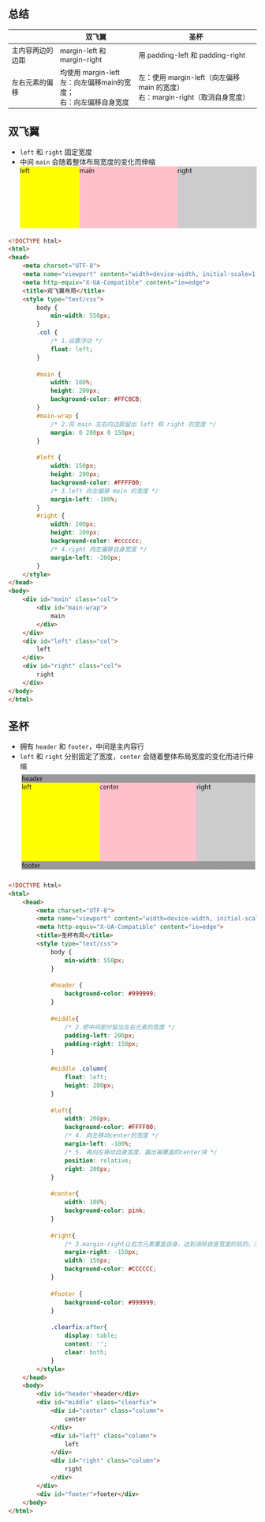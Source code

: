 
## 总结

|          | 双飞翼                                                 | 圣杯                                                          |
| -------- | --------------------------------------------------- | ----------------------------------------------------------- |
| 主内容两边的边距 | margin-left 和 margin-right                          | 用 padding-left 和 padding-right                              |
| 左右元素的偏移  | 均使用 margin-left  <br>左：向左偏移main的宽度；  <br>右：向左偏移自身宽度 | 左：使用 margin-left（向左偏移 main 的宽度）  <br>右：margin-right（取消自身宽度） |
## 双飞翼
- `left` 和 `right` 固定宽度
- 中间 `main` 会随着整体布局宽度的变化而伸缩
![](../../assets/20240302-18-11-00.png)

```html
<!DOCTYPE html>
<html>
<head>
    <meta charset="UTF-8">
    <meta name="viewport" content="width=device-width, initial-scale=1.0">
    <meta http-equiv="X-UA-Compatible" content="ie=edge">
    <title>双飞翼布局</title>
    <style type="text/css">
        body {
            min-width: 550px;
        }
        .col {
			/* 1.设置浮动 */
			float: left;
        }

        #main {
            width: 100%;
            height: 200px;
            background-color: #FFC0CB;
        }
        #main-wrap {
			/* 2.将 main 左右内边距留出 left 和 right 的宽度 */
			margin: 0 200px 0 150px;
        }

        #left {
            width: 150px;
            height: 200px;
            background-color: #FFFF00;
			/* 3.left 向左偏移 main 的宽度 */
			margin-left: -100%;
        }
        #right {
            width: 200px;
            height: 200px;
            background-color: #cccccc;
			/* 4.right 向左偏移自身宽度 */
			margin-left: -200px;
        }
    </style>
</head>
<body>
    <div id="main" class="col">
        <div id="main-wrap">
            main
        </div>
    </div>
    <div id="left" class="col">
        left
    </div>
    <div id="right" class="col">
        right
    </div>
</body>
</html>

```

## 圣杯
- 拥有 `header` 和 `footer`，中间是主内容行
- `left` 和 `right` 分别固定了宽度，`center` 会随着整体布局宽度的变化而进行伸缩
 ![](../../assets/20210707104744904.png)

```html
<!DOCTYPE html>
<html>
	<head>
		<meta charset="UTF-8">
		<meta name="viewport" content="width=device-width, initial-scale=1.0">
		<meta http-equiv="X-UA-Compatible" content="ie=edge">
		<title>圣杯布局</title>
		<style type="text/css">
			body {
				min-width: 550px;
			}

			#header {
				background-color: #999999;
			}
			
			#middle{
				/* 2.把中间部分留出左右元素的宽度 */
				padding-left: 200px;
				padding-right: 150px;
			}
			
			#middle .column{
				float: left;
				height: 200px;
			}
			
			#left{
				width: 200px;
				background-color: #FFFF00;
				/* 4. 向左移动center的宽度 */
				margin-left: -100%;
				/* 5. 再向左移动自身宽度，露出被覆盖的center块 */
				position: relative;
				right: 200px;
			}
			
			#center{
				width: 100%;
				background-color: pink;
			}
			
			#right{
				/* 3.margin-right让右方元素覆盖自身，达到消除自身宽度的目的，浮动到center上面去 */
				margin-right: -150px;
				width: 150px;
				background-color: #CCCCCC;
			}
			
			#footer {
				background-color: #999999;
			}
			
			.clearfix:after{
				display: table;
				content: '';
				clear: both;
			}
		</style>
	</head>
	<body>
		<div id="header">header</div>
		<div id="middle" class="clearfix">
			<div id="center" class="column">
				center
			</div>
			<div id="left" class="column">
				left
			</div>
			<div id="right" class="column">
				right
			</div>
		</div>
		<div id="footer">footer</div>
	</body>
</html>


```